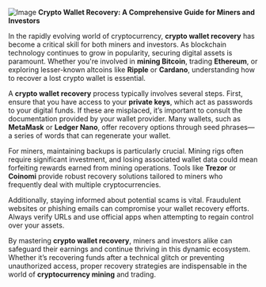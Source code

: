 
![Image](https://github.com/user-attachments/assets/31692037-0104-4703-abd1-696b6a7dd41b)
**Crypto Wallet Recovery: A Comprehensive Guide for Miners and Investors**

In the rapidly evolving world of cryptocurrency, **crypto wallet recovery** has become a critical skill for both miners and investors. As blockchain technology continues to grow in popularity, securing digital assets is paramount. Whether you're involved in **mining Bitcoin**, trading **Ethereum**, or exploring lesser-known altcoins like **Ripple** or **Cardano**, understanding how to recover a lost crypto wallet is essential.

A **crypto wallet recovery** process typically involves several steps. First, ensure that you have access to your **private keys**, which act as passwords to your digital funds. If these are misplaced, it’s important to consult the documentation provided by your wallet provider. Many wallets, such as **MetaMask** or **Ledger Nano**, offer recovery options through seed phrases—a series of words that can regenerate your wallet. 

For miners, maintaining backups is particularly crucial. Mining rigs often require significant investment, and losing associated wallet data could mean forfeiting rewards earned from mining operations. Tools like **Trezor** or **Coinomi** provide robust recovery solutions tailored to miners who frequently deal with multiple cryptocurrencies.

Additionally, staying informed about potential scams is vital. Fraudulent websites or phishing emails can compromise your wallet recovery efforts. Always verify URLs and use official apps when attempting to regain control over your assets.

By mastering **crypto wallet recovery**, miners and investors alike can safeguard their earnings and continue thriving in this dynamic ecosystem. Whether it’s recovering funds after a technical glitch or preventing unauthorized access, proper recovery strategies are indispensable in the world of **cryptocurrency mining** and trading.